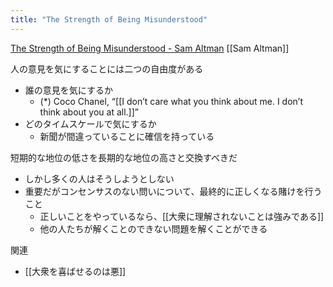 ```yaml
---
title: "The Strength of Being Misunderstood"
---
```


[The Strength of Being Misunderstood - Sam Altman](https://blog.samaltman.com/the-strength-of-being-misunderstood) [[Sam Altman]]

人の意見を気にすることには二つの自由度がある
- 誰の意見を気にするか
    - (*) Coco Chanel, “[[I don’t care what you think about me. I don’t think about you at all.]]”
- どのタイムスケールで気にするか
    - 新聞が間違っていることに確信を持っている

短期的な地位の低さを長期的な地位の高さと交換すべきだ
- しかし多くの人はそうしようとしない
- 重要だがコンセンサスのない問いについて、最終的に正しくなる賭けを行うこと
    - 正しいことをやっているなら、[[大衆に理解されないことは強みである]]
    - 他の人たちが解くことのできない問題を解くことができる

関連
- [[大衆を喜ばせるのは悪]]
